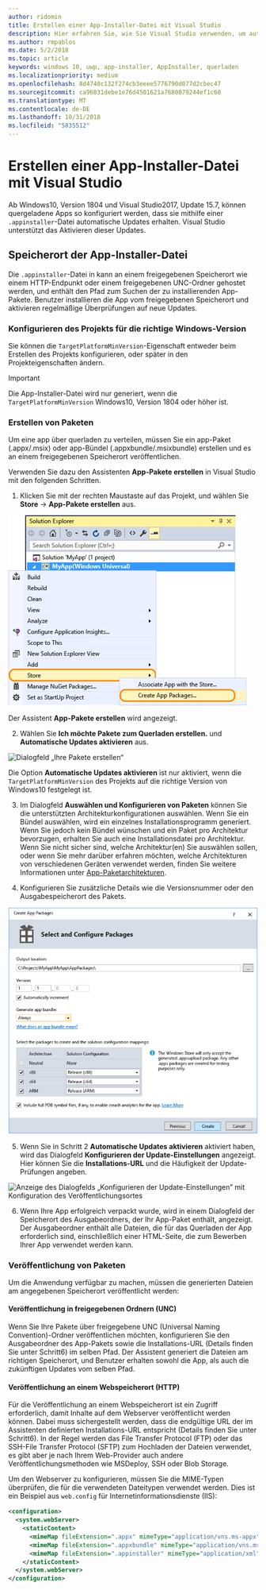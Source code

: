 ```yaml
---
author: ridomin
title: Erstellen einer App-Installer-Datei mit Visual Studio
description: Hier erfahren Sie, wie Sie Visual Studio verwenden, um automatische Updates mithilfe der .appinstaller-Datei zu aktivieren.
ms.author: rmpablos
ms.date: 5/2/2018
ms.topic: article
keywords: windows 10, uwp, app-installer, AppInstaller, querladen
ms.localizationpriority: medium
ms.openlocfilehash: 8d4740c132f274cb3eeee5776790d077d2cbec47
ms.sourcegitcommit: ca96031debe1e76d4501621a7680079244ef1c60
ms.translationtype: MT
ms.contentlocale: de-DE
ms.lasthandoff: 10/31/2018
ms.locfileid: "5835512"
---
```

# <a name="create-an-app-installer-file-with-visual-studio"></a>Erstellen einer App-Installer-Datei mit Visual Studio

Ab Windows10, Version 1804 und Visual Studio2017, Update 15.7, können quergeladene Apps so konfiguriert werden, dass sie mithilfe einer `.appinstaller`-Datei automatische Updates erhalten. Visual Studio unterstützt das Aktivieren dieser Updates.

## <a name="app-installer-file-location"></a>Speicherort der App-Installer-Datei
Die `.appinstaller`-Datei in kann an einem freigegebenen Speicherort wie einem HTTP-Endpunkt oder einem freigegebenen UNC-Ordner gehostet werden, und enthält den Pfad zum Suchen der zu installierenden App-Pakete. Benutzer installieren die App vom freigegebenen Speicherort und aktivieren regelmäßige Überprüfungen auf neue Updates. 


### <a name="configure-the-project-to-target-the-correct-windows-version"></a>Konfigurieren des Projekts für die richtige Windows-Version

Sie können die `TargetPlatformMinVersion`-Eigenschaft entweder beim Erstellen des Projekts konfigurieren, oder später in den Projekteigenschaften ändern. 

>[!IMPORTANT]
> Die App-Installer-Datei wird nur generiert, wenn die `TargetPlatformMinVersion` Windows10, Version 1804 oder höher ist.


### <a name="create-packages"></a>Erstellen von Paketen

Um eine app über querladen zu verteilen, müssen Sie ein app-Paket (.appx/.msix) oder app-Bündel (.appxbundle/.msixbundle) erstellen und es an einem freigegebenen Speicherort veröffentlichen.

Verwenden Sie dazu den Assistenten **App-Pakete erstellen** in Visual Studio mit den folgenden Schritten.

1. Klicken Sie mit der rechten Maustaste auf das Projekt, und wählen Sie **Store** -> **App-Pakete erstellen** aus.  

![Kontextmenü mit Navigation zu „App-Pakete erstellen“](images/packaging-screen2.jpg)   

Der Assistent **App-Pakete erstellen** wird angezeigt.

2. Wählen Sie **Ich möchte Pakete zum Querladen erstellen.** und **Automatische Updates aktivieren** aus.  

![Dialogfeld „Ihre Pakete erstellen“](images/select-sideloading.png)  

Die Option **Automatische Updates aktivieren** ist nur aktiviert, wenn die `TargetPlatformMinVersion` des Projekts auf die richtige Version von Windows10 festgelegt ist.

3. Im Dialogfeld **Auswählen und Konfigurieren von Paketen** können Sie die unterstützten Architekturkonfigurationen auswählen. Wenn Sie ein Bündel auswählen, wird ein einzelnes Installationsprogramm generiert. Wenn Sie jedoch kein Bündel wünschen und ein Paket pro Architektur bevorzugen, erhalten Sie auch eine Installationsdatei pro Architektur.  Wenn Sie nicht sicher sind, welche Architektur(en) Sie auswählen sollen, oder wenn Sie mehr darüber erfahren möchten, welche Architekturen von verschiedenen Geräten verwendet werden, finden Sie weitere Informationen unter [App-Paketarchitekturen](device-architecture.md).

4. Konfigurieren Sie zusätzliche Details wie die Versionsnummer oder den Ausgabespeicherort des Pakets.

![Dialogfeld „App-Pakete erstellen“ mit Paketkonfiguration](images/packaging-screen5.jpg)  

5. Wenn Sie in Schritt 2 **Automatische Updates aktivieren** aktiviert haben, wird das Dialogfeld **Konfigurieren der Update-Einstellungen** angezeigt. Hier können Sie die **Installations-URL** und die Häufigkeit der Update-Prüfungen angeben.

![Anzeige des Dialogfelds „Konfigurieren der Update-Einstellungen” mit Konfiguration des Veröffentlichungsortes](images/sideloading-screen.png)  

6. Wenn Ihre App erfolgreich verpackt wurde, wird in einem Dialogfeld der Speicherort des Ausgabeordners, der Ihr App-Paket enthält, angezeigt. Der Ausgabeordner enthält alle Dateien, die für das Querladen der App erforderlich sind, einschließlich einer HTML-Seite, die zum Bewerben Ihrer App verwendet werden kann.

### <a name="publish-packages"></a>Veröffentlichung von Paketen

Um die Anwendung verfügbar zu machen, müssen die generierten Dateien am angegebenen Speicherort veröffentlicht werden:

#### <a name="publish-to-shared-folders-unc"></a>Veröffentlichung in freigegebenen Ordnern (UNC)

Wenn Sie Ihre Pakete über freigegebene UNC (Universal Naming Convention)-Ordner veröffentlichen möchten, konfigurieren Sie den Ausgabeordner des App-Pakets sowie die Installations-URL (Details finden Sie unter Schritt6) im selben Pfad. Der Assistent generiert die Dateien am richtigen Speicherort, und Benutzer erhalten sowohl die App, als auch die zukünftigen Updates vom selben Pfad.

#### <a name="publish-to-a-web-location-http"></a>Veröffentlichung an einem Webspeicherort (HTTP)

Für die Veröffentlichung an einem Webspeicherort ist ein Zugriff erforderlich, damit Inhalte auf dem Webserver veröffentlicht werden können. Dabei muss sichergestellt werden, dass die endgültige URL der im Assistenten definierten Installations-URL entspricht (Details finden Sie unter Schritt6). In der Regel werden das File Transfer Protocol (FTP) oder das SSH-File Transfer Protocol (SFTP) zum Hochladen der Dateien verwendet, es gibt aber je nach Ihrem Web-Provider auch andere Veröffentlichungsmethoden wie MSDeploy, SSH oder Blob Storage.

Um den Webserver zu konfigurieren, müssen Sie die MIME-Typen überprüfen, die für die verwendeten Dateitypen verwendet werden. Dies ist ein Beispiel aus `web.config` für Internetinformationsdienste (IIS):

```xml
<configuration>
  <system.webServer>
    <staticContent>
      <mimeMap fileExtension=".appx" mimeType="application/vns.ms-appx" />
      <mimeMap fileExtension=".appxbundle" mimeType="application/vns.ms-appx" />
      <mimeMap fileExtension=".appinstaller" mimeType="application/xml" />
    </staticContent>  
  </system.webServer>  
</configuration>
```




















